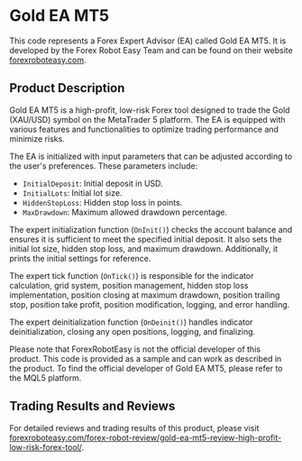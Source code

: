 # Gold EA MT5

This code represents a Forex Expert Advisor (EA) called Gold EA MT5. It is developed by the Forex Robot Easy Team and can be found on their website [forexroboteasy.com](https://forexroboteasy.com).

## Product Description

Gold EA MT5 is a high-profit, low-risk Forex tool designed to trade the Gold (XAU/USD) symbol on the MetaTrader 5 platform. The EA is equipped with various features and functionalities to optimize trading performance and minimize risks.

The EA is initialized with input parameters that can be adjusted according to the user's preferences. These parameters include:

- `InitialDeposit`: Initial deposit in USD.
- `InitialLots`: Initial lot size.
- `HiddenStopLoss`: Hidden stop loss in points.
- `MaxDrawdown`: Maximum allowed drawdown percentage.

The expert initialization function (`OnInit()`) checks the account balance and ensures it is sufficient to meet the specified initial deposit. It also sets the initial lot size, hidden stop loss, and maximum drawdown. Additionally, it prints the initial settings for reference.

The expert tick function (`OnTick()`) is responsible for the indicator calculation, grid system, position management, hidden stop loss implementation, position closing at maximum drawdown, position trailing stop, position take profit, position modification, logging, and error handling.

The expert deinitialization function (`OnDeinit()`) handles indicator deinitialization, closing any open positions, logging, and finalizing.

Please note that ForexRobotEasy is not the official developer of this product. This code is provided as a sample and can work as described in the product. To find the official developer of Gold EA MT5, please refer to the MQL5 platform.

## Trading Results and Reviews

For detailed reviews and trading results of this product, please visit [forexroboteasy.com/forex-robot-review/gold-ea-mt5-review-high-profit-low-risk-forex-tool/](https://forexroboteasy.com/forex-robot-review/gold-ea-mt5-review-high-profit-low-risk-forex-tool/).
